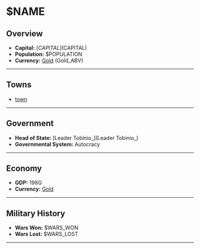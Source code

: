 # $NAME

## Overview

- **Capital:** [$CAPITAL]($CAPITAL)
- **Population:** $POPULATION
- **Currency:** [Gold](Gold) (Gold_ABV)

---

## Towns

- [town](town)

---

## Government

- **Head of State:** [Leader Tobinio_](Leader Tobinio_)
- **Governmental System:** Autocracy

---

## Economy

- **GDP:** 198G
- **Currency:** [Gold](Gold)

---

## Military History

- **Wars Won:** $WARS_WON
- **Wars Lost:** $WARS_LOST

---

